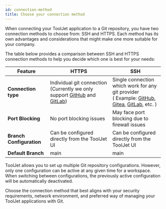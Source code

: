 ```yaml
---
id: connection-method
title: Choose your connection method
---
```


When connecting your ToolJet application to a Git repository, you have two connection methods to choose from: SSH and HTTPS. Each method has its own advantages and considerations that might make one more suitable for your company. 


The table below provides a comparison between SSH and HTTPS connection methods to help you decide which one is best for your needs:

| Feature | HTTPS | SSH |
|---------|-----|-------|
| **Connection type** |  Individual git connection (Currently we only support [GitHub](/docs/development-lifecycle/gitsync/connect-to-git-repo/github-config) and [GitLab](/docs/development-lifecycle/gitsync/connect-to-git-repo/gitlab-config))  | Single connection which work for any git provider <br/> ( Example: [GitHub](/docs/development-lifecycle/gitsync/connect-to-git-repo/ssh/ssh-config#github), [Gitea](/docs/development-lifecycle/gitsync/connect-to-git-repo/ssh/ssh-config#gitea), [GitLab](/docs/development-lifecycle/gitsync/connect-to-git-repo/ssh/ssh-config#gitlab), etc. )  |
| **Port Blocking** | No port blocking issues  | May face port blocking due to firewall issues  |
| **Branch Configuration** | Can be configured directly from the ToolJet UI | Can be configured directly from the ToolJet UI |
| **Default Branch** | main | main |

ToolJet allows you to set up multiple Git repository configurations. However, only one configuration can be active at any given time for a workspace. When switching between configurations, the previously active configuration will be automatically deactivated.

Choose the connection method that best aligns with your security requirements, network environment, and preferred way of managing your ToolJet applications with Git.